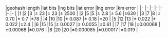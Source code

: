 

|geohash length	|lat bits	|lng bits	|lat error	|lng error	|km error |
|-       |-         |-          |-          |-          |-          |-        |
|1	|2	|3	|± 23	|± 23	|± 2500         |
|2	|5	|5	|± 2.8	|± 5.6	|±630           |
|3	|7	|8	|± 0.70	|± 0.7	|±78            |
|4	|10	|10	|± 0.087	|± 0.18	|±20        |
|5	|12	|13	|± 0.022	|± 0.022	|±2.4   |
|6	|15	|15	|± 0.0027	|± 0.0055	|±0.61  |
|7	|17	|18	|±0.00068	|±0.00068	|±0.076 |
|8	|20	|20	|±0.000085	|±0.00017	|±0.019 |

